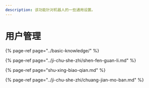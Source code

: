 ```yaml
---
description: 该功能针对机器人的一些通用设置。
---
```


# 用户管理

{% page-ref page="../basic-knowledge/" %}

{% page-ref page="../ji-chu-she-zhi/shen-fen-guan-li.md" %}

{% page-ref page="shu-xing-biao-qian.md" %}

{% page-ref page="../ji-chu-she-zhi/chuang-jian-mo-ban.md" %}



